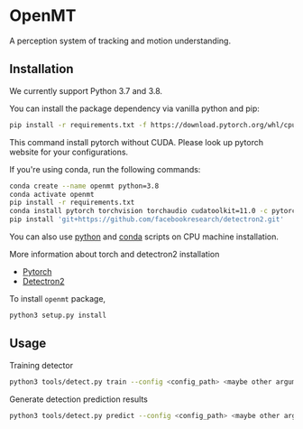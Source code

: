 # OpenMT

A perception system of tracking and motion understanding.

## Installation

We currently support Python 3.7 and 3.8.

You can install the package dependency via vanilla python and pip:

```bash
pip install -r requirements.txt -f https://download.pytorch.org/whl/cpu/torch_stable.html
```

This command install pytorch without CUDA. Please look up pytorch website for your configurations.

If you're using conda, run the following commands:

```bash
conda create --name openmt python=3.8
conda activate openmt
pip install -r requirements.txt
conda install pytorch torchvision torchaudio cudatoolkit=11.0 -c pytorch
pip install 'git+https://github.com/facebookresearch/detectron2.git'
```

You can also use [python](./scripts/install_cpu_dep.sh) and [conda](./scripts/setup_linux_cpu_conda.sh) scripts on CPU machine installation.

More information about torch and detectron2 installation

- [Pytorch](https://pytorch.org/get-started/locally)
- [Detectron2](https://github.com/facebookresearch/detectron2/blob/master/INSTALL.md)

To install `openmt` package,

```bash
python3 setup.py install
```

## Usage

Training detector

```bash
python3 tools/detect.py train --config <config_path> <maybe other arguments>
```

Generate detection prediction results

```bash
python3 tools/detect.py predict --config <config_path> <maybe other arguments>
```

